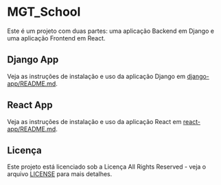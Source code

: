 # MGT_School

Este é um projeto com duas partes: uma aplicação Backend em Django e uma aplicação Frontend em React.

## Django App

Veja as instruções de instalação e uso da aplicação Django em [django-app/README.md](django-app/README.md).

## React App

Veja as instruções de instalação e uso da aplicação React em [react-app/README.md](react-app/README.md).

## Licença

Este projeto está licenciado sob a Licença All Rights Reserved - veja o arquivo [LICENSE](LICENSE) para mais detalhes.
